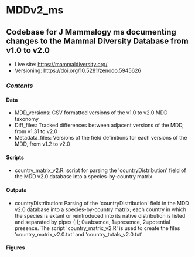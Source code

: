# MDDv2_ms
## Codebase for J Mammalogy ms documenting changes to the Mammal Diversity Database from v1.0 to v2.0

- Live site: https://mammaldiversity.org/
- Versioning: https://doi.org/10.5281/zenodo.5945626

### _Contents_
#### Data

- MDD_versions: CSV formatted versions of the v1.0 to v2.0 MDD taxonomy
- Diff_files: Tracked differences between adjacent versions of the MDD, from v1.31 to v2.0
- Metadata_files: Versions of the field definitions for each versions of the MDD, from v1.2 to v2.0

#### Scripts

- country_matrix_v2.R: script for parsing the 'countryDistribution' field of the MDD v2.0 database into a species-by-country matrix.

#### Outputs

- countryDistribution: Parsing of the 'countryDistribution' field in the MDD v2.0 database into a species-by-country matrix; each country in which the species is extant or reintroduced into its native distribution is listed and separated by pipes (|); 0=absence, 1=presence, 2=potential presence.  The script 'country_matrix_v2.R' is used to create the files 'country_matrix_v2.0.txt' and 'country_totals_v2.0.txt'

#### Figures



